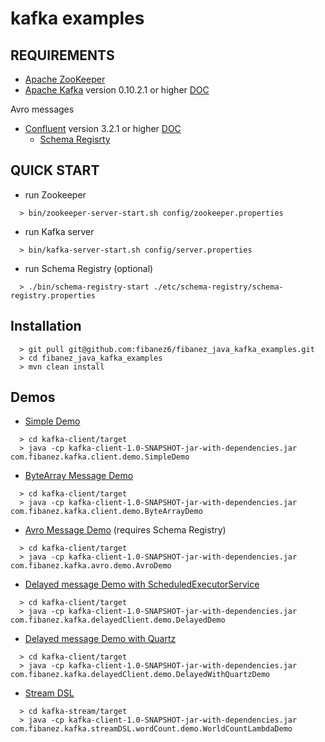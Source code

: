 # kafka examples

## REQUIREMENTS 

* [Apache ZooKeeper](https://zookeeper.apache.org/) 
* [Apache Kafka](https://kafka.apache.org/) version 0.10.2.1 or higher [DOC](https://kafka.apache.org/quickstart)

Avro messages
 * [Confluent](https://www.confluent.io/) version 3.2.1 or higher [DOC](http://docs.confluent.io/3.2.1/platform.html)
   * [Schema Regisrty](http://docs.confluent.io/3.2.1/schema-registry/docs/index.html)
 

## QUICK START

* run Zookeeper
```
  > bin/zookeeper-server-start.sh config/zookeeper.properties
```
* run Kafka server
```
  > bin/kafka-server-start.sh config/server.properties
```
* run Schema Registry (optional)
```
  > ./bin/schema-registry-start ./etc/schema-registry/schema-registry.properties 
```

## Installation
```
  > git pull git@github.com:fibanez6/fibanez_java_kafka_examples.git
  > cd fibanez_java_kafka_examples
  > mvn clean install
```
## Demos
* [Simple Demo](../master/kafka-client/src/main/java/com/fibanez/kafka/client/demo/SimpleDemo.java)
```
  > cd kafka-client/target
  > java -cp kafka-client-1.0-SNAPSHOT-jar-with-dependencies.jar com.fibanez.kafka.client.demo.SimpleDemo
```
* [ByteArray Message Demo](../master/kafka-client/src/main/java/com/fibanez/kafka/client/demo/ByteArrayDemo.java)
```
  > cd kafka-client/target
  > java -cp kafka-client-1.0-SNAPSHOT-jar-with-dependencies.jar com.fibanez.kafka.client.demo.ByteArrayDemo
```
* [Avro Message Demo](../master/kafka-client/src/main/java/com/fibanez/kafka/avro/demo/AvroDemo.java) (requires Schema Registry)
```
  > cd kafka-client/target
  > java -cp kafka-client-1.0-SNAPSHOT-jar-with-dependencies.jar com.fibanez.kafka.avro.demo.AvroDemo
```
* [Delayed message Demo with ScheduledExecutorService](../master/kafka-client/src/main/java/com/fibanez/kafka/delayedClient/demo/DelayedDemo.java)
```
  > cd kafka-client/target
  > java -cp kafka-client-1.0-SNAPSHOT-jar-with-dependencies.jar com.fibanez.kafka.delayedClient.demo.DelayedDemo
```
* [Delayed message Demo with Quartz](../master/kafka-client/src/main/java/com/fibanez/kafka/delayedClient/demo/DelayedWithQuartzDemo.java)
```
  > cd kafka-client/target
  > java -cp kafka-client-1.0-SNAPSHOT-jar-with-dependencies.jar com.fibanez.kafka.delayedClient.demo.DelayedWithQuartzDemo
```
* [Stream DSL](../master/kafka-stream/src/main/java/com/fibanez/kafka/streamDSL/wordCount/demo/WorldCountLambdaDemo.java)
```
  > cd kafka-stream/target
  > java -cp kafka-client-1.0-SNAPSHOT-jar-with-dependencies.jar com.fibanez.kafka.streamDSL.wordCount.demo.WorldCountLambdaDemo
```



